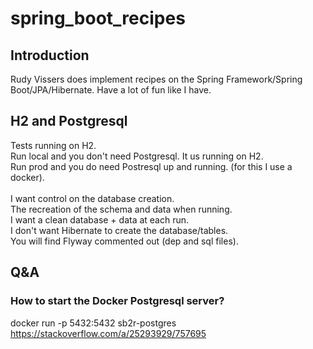 # spring_boot_recipes

## Introduction
Rudy Vissers does implement recipes on the Spring Framework/Spring Boot/JPA/Hibernate.
Have a lot of fun like I have.

## H2 and Postgresql
Tests running on H2.<br>
Run local and you don't need Postgresql. It us running on H2.<br>
Run prod and you do need Postresql up and running. (for this I use a docker).<br><br>
I want control on the database creation.<br>
The recreation of the schema and data when running.<br>
I want a clean database + data at each run.<br>
I don't want Hibernate to create the database/tables.<br>
You will find Flyway commented out (dep and sql files).

## Q&A 

### How to start the Docker Postgresql server?
docker run -p 5432:5432 sb2r-postgres
https://stackoverflow.com/a/25293929/757695

